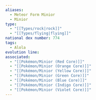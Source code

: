 ```yaml
---
aliases:
  - Meteor Form Minior
  - Minior
type:
  - "[[Types/rock|rock]]"
  - "[[Types/flying|flying]]"
national dex number: 774
tags:
  - Alola
evolution line: 
associated:
  - "[[Pokémon/Minior (Red Core)]]"
  - "[[Pokémon/Minior (Orange Core)]]"
  - "[[Pokémon/Minior (Yellow Core)]]"
  - "[[Pokémon/Minior (Green Core)]]"
  - "[[Pokémon/Minior (Blue Core)]]"
  - "[[Pokémon/Minior (Indigo Core)]]"
  - "[[Pokémon/Minior (Violet Core)]]"
---
```

